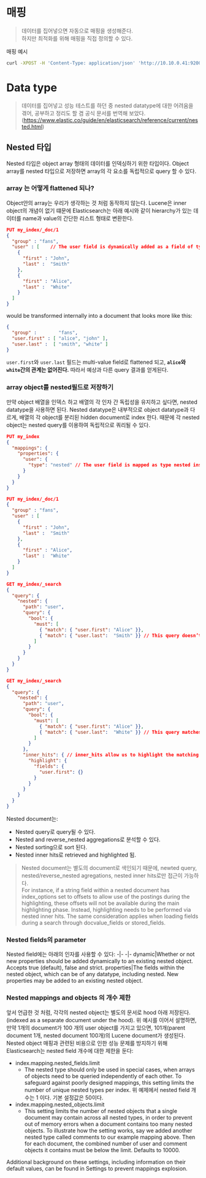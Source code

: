 # 매핑
> 데이터를 집어넣으면 자동으로 매핑을 생성해준다.\
> 하지만  최적화를 위해 매핑을 직접 정의할 수 있다.

매핑 예시
```bash
curl -XPOST -H 'Content-Type: application/json' 'http://10.10.0.41:9200/my_index/_mapping/my_type?include_type_name=true' -d @./my_mapping.json
```

# Data type
>데이터를 집어넣고 성능 테스트를 하던 중 nested datatype에 대한 어려움을 겪어, 공부하고 정리도 할 겸 공식 문서를 번역해 보았다.(https://www.elastic.co/guide/en/elasticsearch/reference/current/nested.html)
## Nested 타입
Nested 타입은 object array 형태의 데이터를 인덱싱하기 위한 타입이다. Object array를 nested 타입으로 저장하면 array의 각 요소를 독립적으로 query 할 수 있다.
### array 는 어떻게 flattened 되나?
Object안의 array는 우리가 생각하는 것 처럼 동작하지 않는다. Lucene은 inner object의 개념이 없기 떄문에 Elasticsearch는 아래 예시와 같이 hierarchy가 있는 데이터를 name과 value의 간단한 리스트 형태로 변환한다.
```json
PUT my_index/_doc/1
{
  "group" : "fans",
  "user" : [ 	// The user field is dynamically added as a field of type object.
    {
      "first" : "John",
      "last" :  "Smith"
    },
    {
      "first" : "Alice",
      "last" :  "White"
    }
  ]
}
```
would be transformed internally into a document that looks more like this:
```json
{
  "group" :        "fans",
  "user.first" : [ "alice", "john" ],
  "user.last" :  [ "smith", "white" ]
}
```
`user.first`와 `user.last` 필드는 multi-value field로 flattened 되고, **`alice`와 `white`간의 관계는 없어진다.** 따라서 예상과 다른 query 결과를 얻게된다.


### array object를 nested필드로 저장하기
만약 object 배열을 인덱스 하고 배열의 각 인자 간 독립성을 유지하고 싶다면, nested datatype을 사용하면 된다.
Nested datatype은 내부적으로 object datatype과 다르게, 배열의 각 object를 분리된 hidden document로 index 한다. 때문에 각 nested object는 nested query를 이용하여 독립적으로 쿼리될 수 있다.
```json
PUT my_index
{
  "mappings": {
    "properties": {
      "user": {
        "type": "nested" // The user field is mapped as type nested instead of type object.
      }
    }
  }
}

PUT my_index/_doc/1
{
  "group" : "fans",
  "user" : [
    {
      "first" : "John",
      "last" :  "Smith"
    },
    {
      "first" : "Alice",
      "last" :  "White"
    }
  ]
}

GET my_index/_search
{
  "query": {
    "nested": {
      "path": "user",
      "query": {
        "bool": {
          "must": [
            { "match": { "user.first": "Alice" }},
            { "match": { "user.last":  "Smith" }} // This query doesn’t match because Alice and Smith are not in the same nested object.
          ]
        }
      }
    }
  }
}

GET my_index/_search
{
  "query": {
    "nested": {
      "path": "user",
      "query": {
        "bool": {
          "must": [
            { "match": { "user.first": "Alice" }},
            { "match": { "user.last":  "White" }} // This query matches because Alice and White are in the same nested object.
          ]
        }
      },
      "inner_hits": { // inner_hits allow us to highlight the matching nested documents.
        "highlight": {
          "fields": {
            "user.first": {}
          }
        }
      }
    }
  }
}
```
Nested document는:
* Nested query로 query될 수 있다.
* Nested and reverse_nested aggregations로 분석할 수 있다.
* Nested sorting으로 sort 된다.
* Nested inner hits로 retrieved and highlighted 됨.


>Nested document는 별도의 document로 색인되기 때문에, newted query, nested/reverse_nested agregations, nested inner hits로만 접근이 가능하다.\
>For instance, if a string field within a nested document has index_options set to offsets to allow use of the postings during the highlighting, these offsets will not be available during the main highlighting phase. Instead, highlighting needs to be performed via nested inner hits. The same consideration applies when loading fields during a search through docvalue_fields or stored_fields.
>

### Nested fields의 parameter
Nested field에는 아래의 인자를 사용할 수 있다:
-|-
-|-
dynamic|Whether or not new properties should be added dynamically to an existing nested object. Accepts true (default), false and strict.
properties|The fields within the nested object, which can be of any datatype, including nested. New properties may be added to an existing nested object.

### Nested mappings and objects 의 개수 제한
앞서 언급한 것 처럼, 각각의 nested object는 별도의 문서로 hood 아래 저장된다.(indexed as a separate document under the hood). 위 예시를 이어서 설명하면, 만약 1개의 document가 100 개의 user object를 가지고 있으면, 101개(parent document 1개, nested document 100개)의 Lucene document가 생성된다. Nested object 매핑과 관련된 비용으로 인한 성능 문제를 방지하기 위해 Elasticsearch는 nested field 개수에 대한 제한을 둔다:
* index.mapping.nested_fields.limit
    * The nested type should only be used in special cases, when arrays of objects need to be queried independently of each other. To safeguard against poorly designed mappings, this setting limits the number of unique nested types per index. 위 예제에서 nested field 개수는 1 이다. 기본 설정값은 50이다.
* index.mapping.nested_objects.limit
    * This setting limits the number of nested objects that a single document may contain across all nested types, in order to prevent out of memory errors when a document contains too many nested objects. To illustrate how the setting works, say we added another nested type called comments to our example mapping above. Then for each document, the combined number of user and comment objects it contains must be below the limit. Defaults to 10000.

Additional background on these settings, including information on their default values, can be found in Settings to prevent mappings explosion.